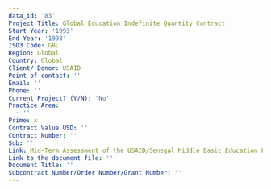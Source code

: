 ```yaml
---
data_id: '83'
Project Title: Global Education Indefinite Quantity Contract
Start Year: '1993'
End Year: '1998'
ISO3 Code: GBL
Region: Global
Country: Global
Client/ Donor: USAID
Point of contact: ''
Email: ''
Phone: ''
Current Project? (Y/N): 'No'
Practice Area:
  - ''
Prime: x
Contract Value USD: ''
Contract Number: ''
Sub: ''
Link: Mid-Term Assessment of the USAID/Senegal Middle Basic Education Program
Link to the document file: ''
Document Title: ''
Subcontract Number/Order Number/Grant Number: ''
---
```

